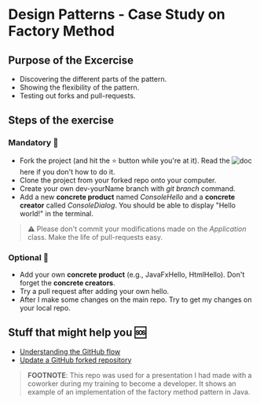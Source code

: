 # Design Patterns - Case Study on Factory Method

## Purpose of the Excercise
- Discovering the different parts of the pattern.
- Showing the flexibility of the pattern.
- Testing out forks and pull-requests. 

## Steps of the exercise

### Mandatory 👶
- Fork the project (and hit the ⭐ button while you're at it). Read the ![doc](https://docs.github.com/en/github/getting-started-with-github/fork-a-repo) here if you don't how to do it.
- Clone the project from your forked repo onto your computer.
- Create your own dev-yourName branch with *git branch* command. 
- Add a new **concrete product** named *ConsoleHello* and a **concrete creator** called *ConsoleDialog*. You should be able to display "Hello world!" in the terminal.

> ⚠️ Please don't commit your modifications made on the *Application* class. Make the life of pull-requests easy.

### Optional 🤯
- Add your own **concrete product** (e.g., JavaFxHello, HtmlHello). Don't forget the **concrete creators**.
- Try a pull request after adding your own hello.
- After I make some changes on the main repo. Try to get my changes on your local repo.

## Stuff that might help you 🆘
- [Understanding the GitHub flow](https://guides.github.com/introduction/flow/)
- [Update a GitHub forked repository](https://stackoverflow.com/questions/7244321/how-do-i-update-a-github-forked-repository)

> **FOOTNOTE**: This repo was used for a presentation I had made with a coworker during my training to become a developer. It shows an example of an implementation of the factory method pattern in Java.
